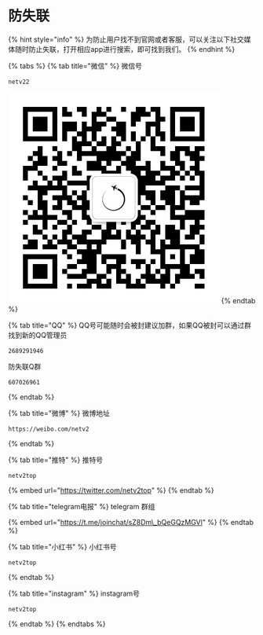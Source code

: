 # 防失联

{% hint style="info" %}
为防止用户找不到官网或者客服，可以关注以下社交媒体随时防止失联，打开相应app进行搜索，即可找到我们。
{% endhint %}

{% tabs %}
{% tab title="微信" %}
微信号

```text
netv22
```

![&#x626B;&#x7801;&#x6DFB;&#x52A0;&#x5FAE;&#x4FE1;](.gitbook/assets/a058458e9a53e5000ddd3fa091c5efa%20%283%29.jpg)
{% endtab %}

{% tab title="QQ" %}
QQ号可能随时会被封建议加群，如果QQ被封可以通过群找到新的QQ管理员

```text
2689291946
```

防失联Q群

```text
607026961
```
{% endtab %}

{% tab title="微博" %}
微博地址

```text
https://weibo.com/netv2
```
{% endtab %}

{% tab title="推特" %}
推特号

```text
netv2top
```

{% embed url="https://twitter.com/netv2top" %}
{% endtab %}

{% tab title="telegram电报" %}
telegram 群组

{% embed url="https://t.me/joinchat/sZ8Dm\_bQeGQzMGVl" %}
{% endtab %}

{% tab title="小红书" %}
小红书号

```text
netv2top
```
{% endtab %}

{% tab title="instagram" %}
instagram号

```text
netv2top
```
{% endtab %}
{% endtabs %}





